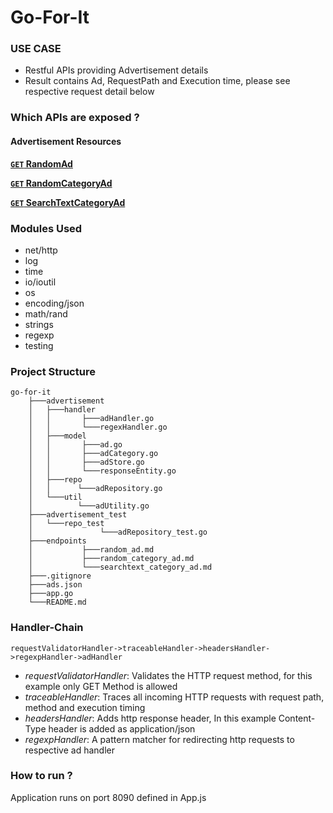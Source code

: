 # Go-For-It #

### USE CASE ###

* Restful APIs providing Advertisement details
* Result contains Ad, RequestPath and Execution time, please see respective request detail below

### Which APIs are exposed ? ###

#### Advertisement Resources

 **[<code>GET</code> RandomAd](https://github.com/ankitggits/go-for-it/blob/master/endpoints/random_ad.md)**
 
 **[<code>GET</code> RandomCategoryAd](https://github.com/ankitggits/go-for-it/blob/master/endpoints/random_category_ad.md)**
 
 **[<code>GET</code> SearchTextCategoryAd](https://github.com/ankitggits/go-for-it/blob/master/endpoints/searchtext_category_ad.md)**
         
### Modules Used ###

   * net/http
   * log
   * time
   * io/ioutil
   * os
   * encoding/json
   * math/rand
   * strings
   * regexp
   * testing
	

### Project Structure ###

    go-for-it
        ├───advertisement
        │   ├───handler
        │   │       ├───adHandler.go
        │   │       └───regexHandler.go
        │   ├───model
        │   │       ├───ad.go
        │   │       ├───adCategory.go
        │   │       ├───adStore.go
        │   │       └───responseEntity.go
        │   ├───repo
        │   │      └───adRepository.go
        │   └───util
        │          └───adUtility.go
        ├───advertisement_test
        │   └───repo_test
        │               └───adRepository_test.go
        ├───endpoints
        │           ├───random_ad.md
        │           ├───random_category_ad.md
        │           └───searchtext_category_ad.md
        ├───.gitignore
        ├───ads.json
        ├───app.go
        └───README.md
        
### Handler-Chain ### 

    requestValidatorHandler->traceableHandler->headersHandler->regexpHandler->adHandler

*   *requestValidatorHandler*: Validates the HTTP request method, for this example only GET Method is allowed
*   *traceableHandler*: Traces all incoming HTTP requests with request path, method and execution timing
*   *headersHandler*: Adds http response header, In this example Content-Type header is added as application/json
*   *regexpHandler*: A pattern matcher for redirecting http requests to respective ad handler 

### How to run ? ### 

Application runs on port 8090 defined in App.js
